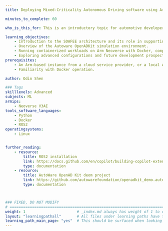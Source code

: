 ```yaml
---
title: Deploying Mixed-Criticality Autonomous Driving software using Arm containers

minutes_to_complete: 60

who_is_this_for: This is an introductory topic for automotive developers, aimed at helping them accelerate autonomous driving software development before the automotive computing platform is fully ready.

learning_objectives: 
    - Introduction to the SOAFEE architecture and its role in supporting Shift-Left software development strategies to optimize the autonomous driving development process.
    - Overview of the Autoware OpenADKit simulation environment.
    - Running containerized workloads on Arm Neoverse with Docker, comparing the differences between cloud-based and on-premise execution.
    - Exploring advanced configurations and future development prospects.
prerequisites:
    - An Arm-based instance from a cloud service provider, or a local Arm Linux computer with at least 16 CPUs and 32GB of RAM.
    - Familiarity with Docker operation.

author: Odin Shen

### Tags
skilllevels: Advanced
subjects: ML
armips:
    - Neoverse V3AE
tools_software_languages:
    - Python
    - Docker
    - ROS2
operatingsystems:
    - Linux


further_reading:
    - resource:
        title: ROS2 installation
        link: https://docs.github.com/en/copilot/building-copilot-extensions/about-building-copilot-extensions/
        type: documentation
    - resource:
        title: AutoWare OpenAD Kit deom project
        link: https://github.com/autowarefoundation/openadkit_demo.autoware/
        type: documentation



### FIXED, DO NOT MODIFY
# ================================================================================
weight: 1                       # _index.md always has weight of 1 to order correctly
layout: "learningpathall"       # All files under learning paths have this same wrapper
learning_path_main_page: "yes"  # This should be surfaced when looking for related content. Only set for _index.md of learning path content.
---
```

